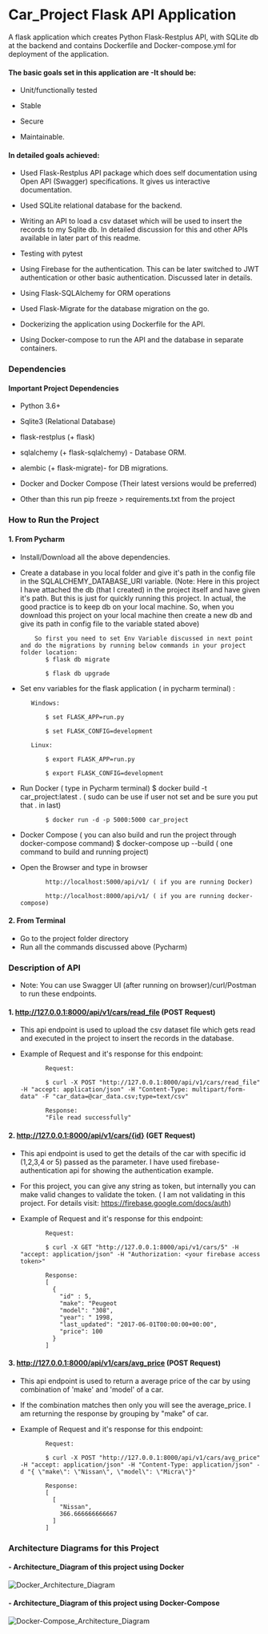 # Car_Project Flask API Application
A flask application which creates Python Flask-Restplus API, with SQLite db at the backend and contains Dockerfile and Docker-compose.yml for deployment of the application.

#### The basic goals set in this application are -It should be:

  - Unit/functionally tested
  
  - Stable
  
  - Secure
  
  - Maintainable.
  
#### In detailed goals achieved:

  - Used Flask-Restplus API package which does self documentation using Open API (Swagger) specifications. It gives us interactive 
          documentation.

  - Used SQLite relational database for the backend.

  - Writing an API to load a csv dataset which will be used to insert the records to my Sqlite db. In detailed discussion for this and 
     other APIs available in later part of this readme.

  - Testing with pytest

  - Using Firebase for the authentication. This can be later switched to JWT authentication or other basic authentication. Discussed 
     later in details.

  - Using Flask-SQLAlchemy for ORM operations

  - Used Flask-Migrate for the database migration on the go.

  - Dockerizing the application using Dockerfile for the API.

  - Using Docker-compose to run the API and the database in separate containers. 
      
### Dependencies

#### Important Project Dependencies

   - Python 3.6+
    
   - Sqlite3 (Relational Database)
    
   - flask-restplus (+ flask)
    
   - sqlalchemy (+ flask-sqlalchemy) - Database ORM.
    
   - alembic (+ flask-migrate)- for DB migrations.
    
   - Docker and Docker Compose (Their latest versions would be preferred)
    
   - Other than this run pip freeze > requirements.txt from the project

### How to Run the Project


 #### 1. From Pycharm
        
   - Install/Download all the above dependencies.
   - Create a database in you local folder and give it's path in the config file in the SQLALCHEMY_DATABASE_URI variable. 
      (Note: Here in this project I have attached the db (that I created) in the project itself and have given it's path. But this is just
             for quickly running this project. In actual, the good practice is to keep db on your local machine. So, when you download this
             project on your local machine then create a new db and give its path in config file to the variable stated above)
             
             So first you need to set Env Variable discussed in next point and do the migrations by running below commands in your project folder location:
                $ flask db migrate
                
                $ flask db upgrade
   - Set env variables for the flask application ( in pycharm terminal) : 
            
            Windows:
            
                $ set FLASK_APP=run.py
            
                $ set FLASK_CONFIG=development
            
            Linux:
                
                $ export FLASK_APP=run.py
                
                $ export FLASK_CONFIG=development
   - Run Docker ( type in Pycharm terminal)
                $ docker build -t car_project:latest . ( sudo can be use if user not set and be sure you put that . in last)
                
                $ docker run -d -p 5000:5000 car_project
   - Docker Compose ( you can also build and run the project through docker-compose command)
                $ docker-compose up --build ( one command to build and running project)
  
   - Open the Browser and type in browser
                
                http://localhost:5000/api/v1/ ( if you are running Docker)
                
                http://localhost:8000/api/v1/ ( if you are running docker-compose)
                
 #### 2. From Terminal
    
   - Go to the project folder directory
   - Run all the commands discussed above (Pycharm)
   
### Description of API

   - Note: You can use Swagger UI (after running on browser)/curl/Postman to run these endpoints.
   
 #### 1. http://127.0.0.1:8000/api/v1/cars/read_file (POST Request)
     
   - This api endpoint is used to upload the csv dataset file which gets read and executed in the project to insert the records in 
     the database.
     
   - Example of Request and it's response for this endpoint:
                
                Request:
                
                $ curl -X POST "http://127.0.0.1:8000/api/v1/cars/read_file" -H "accept: application/json" -H "Content-Type: multipart/form-data" -F "car_data=@car_data.csv;type=text/csv"
                
                Response:
                "File read successfully"
                
 #### 2. http://127.0.0.1:8000/api/v1/cars/{id} (GET Request)
     
   - This api endpoint is used to get the details of the car with specific id (1,2,3,4 or 5) passed as the parameter. I have used firebase-authentication api
     for showing the authentication example. 
   - For this project, you can give any string as token, but internally you can make valid changes to validate the token.
     ( I am not validating in this project. For details visit: https://firebase.google.com/docs/auth)
   - Example of Request and it's response for this endpoint:
                
                Request:        
                
                $ curl -X GET "http://127.0.0.1:8000/api/v1/cars/5" -H "accept: application/json" -H "Authorization: <your firebase access token>"
                
                Response:
                [
                  {
                    "id" : 5,
                    "make": "Peugeot
                    "model": "308",
                    "year": " 1998,
                    "last_updated": "2017-06-01T00:00:00+00:00",
                    "price": 100
                  }
                ]
                
 #### 3. http://127.0.0.1:8000/api/v1/cars/avg_price (POST Request)
     
   - This api endpoint is used to return a average price of the car by using combination of 'make' and 'model' of a car.
   - If the combination matches then only you will see the average_price. I am returning the response by grouping by "make" of car.
   - Example of Request and it's response for this endpoint:
                
                Request:
                
                $ curl -X POST "http://127.0.0.1:8000/api/v1/cars/avg_price" -H "accept: application/json" -H "Content-Type: application/json" -d "{ \"make\": \"Nissan\", \"model\": \"Micra\"}"
                
                Response:
                [
                  [
                    "Nissan",
                    366.666666666667
                  ]
                ]

### Architecture Diagrams for this Project

 ####  - Architecture_Diagram of this project using Docker

![Docker_Architecture_Diagram](architecture_diagram_docker.png)

 ####  - Architecture_Diagram of this project using Docker-Compose

![Docker-Compose_Architecture_Diagram](architecture_diagram_docker-compose.png)
